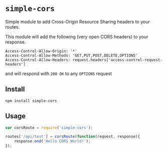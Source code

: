 # `simple-cors`

Simple module to add Cross-Origin Resource Sharing headers to your routes.

This module will add the following (very open CORS headers) to your response.

```
Access-Control-Allow-Origin: '*'
Access-Control-Allow-Methods: 'GET,PUT,POST,DELETE,OPTIONS'
Access-Control-Allow-Headers: request.headers['access-control-request-headers']
```
and will respond with `200 OK` to any `OPTIONS` request

## Install

```shell
npm install simple-cors
```

## Usage

```js
var corsRoute = require('simple-cors');

routes['/api/test'] = corsRoute(function(request, response){
    response.end('Hello CORS World!');
});
```
